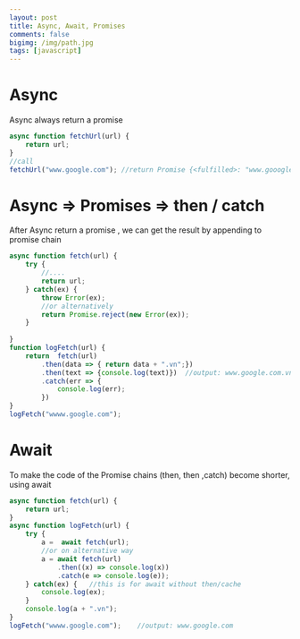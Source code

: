 ```yaml
---
layout: post
title: Async, Await, Promises
comments: false
bigimg: /img/path.jpg
tags: [javascript]
---
```


#  Async
Async always return a promise
```javascript
async function fetchUrl(url) {
    return url;
}
//call
fetchUrl("www.google.com"); //return Promise {<fulfilled>: "www.gooogle.com"}
```

# Async => Promises => then / catch
After Async return a promise , we can get the result by appending to promise chain 

```javascript
async function fetch(url) {
    try {
        //....
        return url;
    } catch(ex) {
        throw Error(ex);
        //or alternatively 
        return Promise.reject(new Error(ex));
    }
    
}
function logFetch(url) {
    return  fetch(url)
        .then(data => { return data + ".vn";})
        .then(text => {console.log(text)})  //output: www.google.com.vn
        .catch(err => {
            console.log(err);
        })
}
logFetch("wwww.google.com");
```

# Await
To make the code of  the Promise chains (then, then ,catch) become shorter, using await

```javascript
async function fetch(url) {
    return url; 
}
async function logFetch(url) {
    try {
        a =  await fetch(url);
        //or on alternative way
        a = await fetch(url)
            .then((x) => console.log(x))
            .catch(e => console.log(e)); 
    } catch(ex) {   //this is for await without then/cache
        console.log(ex);
    }
    console.log(a + ".vn");
}
logFetch("wwww.google.com");    //output: www.google.com
```